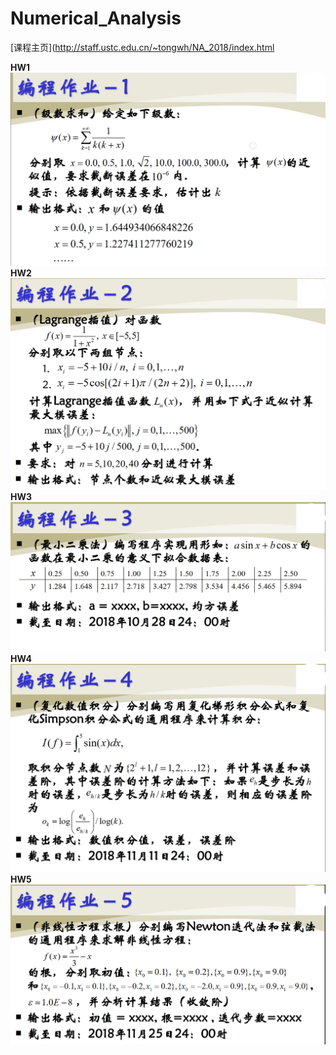# Numerical_Analysis  

[课程主页](http://staff.ustc.edu.cn/~tongwh/NA_2018/index.html

**HW1**
![hw1](img/hw1.png)
**HW2**
![hw2](img/hw2.png)
**HW3**
![hw3](img/hw3.png)
**HW4**
![hw4](img/hw4.png)
**HW5**
![hw5](img/hw5.png)
